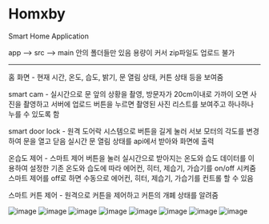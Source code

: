# Homxby
Smart Home Application 

app --> src --> main 안의 폴더들만 있음
용량이 커서 zip파일도 업로드 불가

--------------------------------------------------------------------------------------------------------------------

홈 화면 - 현재 시간, 온도, 습도, 밝기, 문 열림 상태, 커튼 상태 등을 보여줌

smart cam - 실시간으로 문 앞의 상황을 촬영, 방문자가 20cm이내로 가까이 오면 사진을 촬영하고 서버에 업로드
            버튼을 누르면 촬영된 사진 리스트를 보여주고 하나하나 누를 수 있도록 함
            
smart door lock - 원격 도어락 시스템으로 버튼을 길게 눌러 서보 모터의 각도를 변경하여 문을 열고 닫음
                  실시간 문 열림 상태를 api에서 받아와 화면에 출력
               
온습도 제어 - 스마트 제어 버튼을 눌러 실시간으로 받아지는 온도와 습도 데이터를 이용하여 설정한 기존 온도와 습도에 따라 에어컨, 히터, 제습기, 가습기를 on/off 시켜줌
             스마트 제어를 off로 하면 수동으로 에어컨, 히터, 제습기, 가습기를 컨트롤 할 수 있음
             
스마트 커튼 제어 - 원격으로 커튼을 제어하고 커튼의 개폐 상태를 알려줌


![image](https://github.com/eunjijen/Homxby/assets/75493219/05ae85f5-1e2c-4a92-9b29-44ca529f855f)
![image](https://github.com/eunjijen/Homxby/assets/75493219/03e794a7-1178-493d-b607-06db513c9c8f)
![image](https://github.com/eunjijen/Homxby/assets/75493219/6e8cdfd7-cd96-43d4-8fb5-75c52f4ce577)
![image](https://github.com/eunjijen/Homxby/assets/75493219/684968b7-9a67-4112-861b-82f36cf11197)
![image](https://github.com/eunjijen/Homxby/assets/75493219/cedac6f1-8831-4734-a4c0-925cdd9dc193)
![image](https://github.com/eunjijen/Homxby/assets/75493219/ab0f415a-15c8-4ea9-9ce3-5b145c826b03)
![image](https://github.com/eunjijen/Homxby/assets/75493219/81f299b2-f1e0-4831-b480-e0ef27f4614d)
![image](https://github.com/eunjijen/Homxby/assets/75493219/d66c75b6-9860-4d6c-8a1e-a72e80aa4061)
